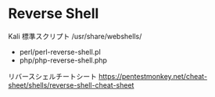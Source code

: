 # Reverse Shell

Kali 標準スクリプト
/usr/share/webshells/
  - perl/perl-reverse-shell.pl
  - php/php-reverse-shell.php

リバースシェルチートシート
https://pentestmonkey.net/cheat-sheet/shells/reverse-shell-cheat-sheet
